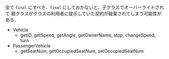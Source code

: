 全て `final` にすべき．`final` にしておかないと，子クラスでオーバーライドされて
親クラスがクラスの利用者に提示していた契約が破棄されてしまう可能性がある．

- Vehicle
  - getID, getSpeed, getAngle, getOwnerName, stop, changeSpeed, turn
- PassengerVehicle
  - getSeatNum, getOccupiedSeatNum, setOccupiedSeatNum
